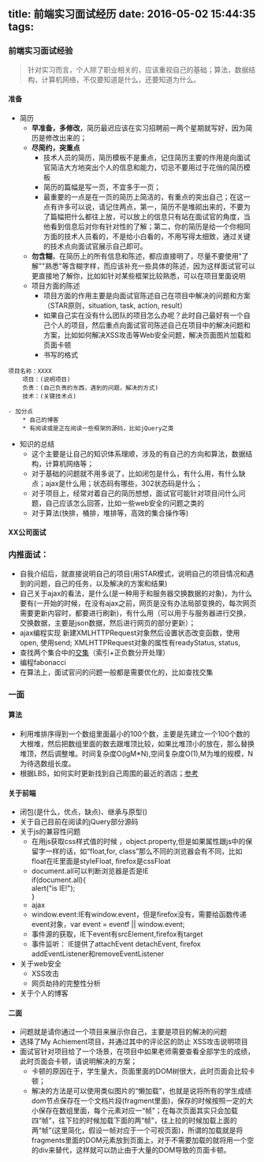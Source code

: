 title: 前端实习面试经历
date: 2016-05-02 15:44:35
tags:
---
### 前端实习面试经验
> 针对实习而言，个人除了职业相关的，应该重视自己的基础；算法，数据结构，计算机网络，不仅要知道是什么，还要知道为什么。 

<!-- more -->

#### 准备
+  简历
    - **早准备，多修改**，简历最迟应该在实习招聘前一两个星期就写好，因为简历是修改出来的；
    - **尽简约，突重点**
        * 技术人员的简历，简历模板不是重点，记住简历主要的作用是向面试官简洁大方地突出个人的信息和能力，切忌不要用过于花俏的简历模板
        * 简历的篇幅是写一页，不宜多于一页；
        * 最重要的一点是在一页的简历上简洁的，有重点的突出自己；在这一点有许多可以说，请记住两点，第一，简历不是堆砌出来的，不要为了篇幅把什么都往上放，可以放上的信息只有站在面试官的角度，当他看到信息后对你有针对性的了解；第二，你的简历是给一个你相同方面的技术人员看的，不是给小白看的，不用写得太细致，通过关键的技术点向面试官展示自己即可。
    - **勿含糊**，在简历上的所有信息和陈述，都应直接明了，尽量不要使用"了解""熟悉"等含糊字样，而应该补充一些具体的陈述，因为这样面试官可以更直接地了解你，比如如针对某些框架比较熟悉，可以在项目里面说明    
    - 项目方面的陈述
        * 项目方面的作用主要是向面试官陈述自己在项目中解决的问题和方案（STAR原则，situation, task, action, result）
        * 如果自己实在没有什么团队的项目怎么办呢？此时自己最好有一个自己个人的项目，然后重点向面试官司陈述自己在项目中的解决问题和方案，比如如何解决XSS攻击等Web安全问题，解决页面图片加载和页面卡顿
        * 书写的格式
```
项目名称：XXXX
    项目：(说明项目)
    负责：(自己负责的东西，遇到的问题，解决的方式)
    技术：(关键技术点)
```
    - 加分点
        * 自己的博客
        * 有阅读或是正在阅读一些框架的源码，比如jQuery之类
+ 知识的总结
    - 这个主要是让自己的知识体系理顺，涉及的有自己的方向和算法，数据结构，计算机网络等；
    - 对于基础的问题就不用多说了，比如闭包是什么，有什么用，有什么缺点；ajax是什么用；状态码有哪些，302状态码是什么；
    - 对于项目上，经常对着自己的简历想想，面试官可能针对项目问什么问题，自己应该怎么回答，比如一些web安全的问题之类的
    - 对于算法(快排，桶排，堆排等，高效的集合操作等)

#### XX公司面试
### 内推面试：
+ 自我介绍后，就直接说明自己的项目(用STAR模式，说明自己的项目情况和遇到的问题，自己的任务，以及解决的方案和结果)
+ 自己关于ajax的看法，是什么(是一种用于和服务器交换数据的对象)，为什么要有(一开始的时候，在没有ajax之前，网页是没有办法局部变换的，每次网页需要更新内容时，都要进行刷新)，有什么用（可以用于与服务器进行交换，交换数据，主要是json数据，然后进行网页的部分更新）；
+ ajax编程实现 新建XMLHTTPRequest对象然后设置状态改变函数，使用open, 使用send; XMLHTTPRequest对象的属性有readyStatus, status,  
+ 查找两个集合中的[交集](http://blog.csdn.net/jie1991liu/article/details/13168255)（索引+正负数分开处理）
+ 编程fabonacci
+ 在算法上，面试官问的问题一般都是需要优化的，比如查找交集

### 一面
#### 算法
+ 利用堆排序得到一个数组里面最小的100个数，主要是先建立一个100个数的大根堆，然后把数组里面的数去跟堆顶比较，如果比堆顶小的放在，那么替换堆顶，然后调整堆。时间复杂度O(lgM*N),空间复杂度O(1),M为堆的规模，N为待选数组长度。
+ 根据LBS，如何实时更新找到自己周围的最近的酒店；[参考](http://charlee.li/geohash-intro.html)

#### 关于前端
+ 闭包(是什么，优点，缺点)、继承与原型()
+ 关于自己目前在阅读的jQuery部分源码 
+ 关于js的兼容性问题
	- 在用js获取css样式值的时候 ，object.property,但是如果属性跟js中的保留字一样的话，如“float,for, class”那么不同的浏览器会有不同，比如float在IE里面是styleFloat, firefox是cssFloat
	- document.all可以判断浏览器是否是IE  
	  if(document.all){  
	    alert("is   IE!");  
	  }
 	- ajax
 	- window.event:IE有window.event，但是firefox没有，需要给函数传递event对象，var event = eventf || window.event;
 	- 事件源的获取，IE下event有srcElement,firefox有target
 	- 事件监听： IE提供了attachEvent detachEvent, firefox addEventListener和removeEventListener
+ 关于web安全
	- XSS攻击
	- 网页劫持的完整性分析
+ 关于个人的博客

#### 二面
+ 问题就是请你通过一个项目来展示你自己，主要是项目的解决的问题
+ 选择了My Achiement项目，并通过其中的评论区的防止 XSS攻击说明项目
+ 面试官针对项目给了一个场景，在项目中如果老师需要查看全部学生的成绩，此时页面会卡顿，请说明解决的方案；
	- 卡顿的原因在于，学生量大，页面里面的DOM树很大，此时页面会比较卡顿；
	- 解决的方法是可以使用类似图片的“懒加载”，也就是说将所有的学生成绩dom节点保存在一个文档片段(fragment里面)，保存的时候按照一定的大小保存在数组里面，每个元素对应一“帧”；在每次页面其实只会加载四“帧”，往下拉的时候加载下面的两“帧”，往上拉的时候加载上面的两“帧”(这里简化，假设一帧对应于一个可视页面)，所谓的加载就是将fragments里面的DOM元素放到页面上，对于不需要加载的就将用一个空的div来替代，这样就可以防止由于大量的DOM导致的页面卡顿。